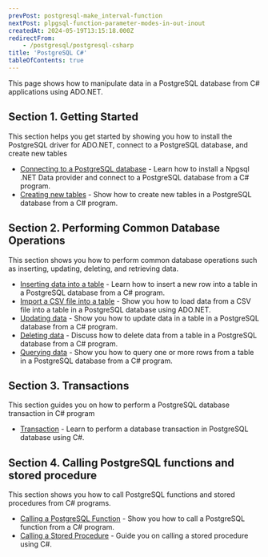 ```yaml
---
prevPost: postgresql-make_interval-function
nextPost: plpgsql-function-parameter-modes-in-out-inout
createdAt: 2024-05-19T13:15:18.000Z
redirectFrom:
    - /postgresql/postgresql-csharp
title: 'PostgreSQL C#'
tableOfContents: true
---
```


This page shows how to manipulate data in a PostgreSQL database from C# applications using ADO.NET.

## Section 1. Getting Started

This section helps you get started by showing you how to install the PostgreSQL driver for ADO.NET, connect to a PostgreSQL database, and create new tables

- [Connecting to a PostgreSQL database](/postgresql/postgresql-csharp/postgresql-csharp-connect) - Learn how to install a Npgsql .NET Data provider and connect to a PostgreSQL database from a C# program.
- [Creating new tables](/postgresql/postgresql-csharp/postgresql-csharp-create-table) - Show how to create new tables in a PostgreSQL database from a C# program.

## Section 2. Performing Common Database Operations

This section shows you how to perform common database operations such as inserting, updating, deleting, and retrieving data.

- [Inserting data into a table](/postgresql/postgresql-csharp/postgresql-csharp-insert) - Learn how to insert a new row into a table in a PostgreSQL database from a C# program.
- [Import a CSV file into a table](/postgresql/postgresql-csharp/postgresql-csharp-import-csv-file) - Show you how to load data from a CSV file into a table in a PostgreSQL database using ADO.NET.
- [Updating data](/postgresql/postgresql-csharp/postgresql-csharp-update) - Show you how to update data in a table in a PostgreSQL database from a C# program.
- [Deleting data](/postgresql/postgresql-csharp/postgresql-csharp-delete) - Discuss how to delete data from a table in a PostgreSQL database from a C# program.
- [Querying data](/postgresql/postgresql-csharp/postgresql-csharp-select) - Show you how to query one or more rows from a table in a PostgreSQL database from a C# program.

## Section 3. Transactions

This section guides you on how to perform a PostgreSQL database transaction in C# program

- [Transaction](/postgresql/postgresql-csharp/postgresql-csharp-transaction) - Learn to perform a database transaction in PostgreSQL database using C#.

## Section 4. Calling PostgreSQL functions and stored procedure

This section shows you how to call PostgreSQL functions and stored procedures from C# programs.

- [Calling a PostgreSQL Function](/postgresql/postgresql-csharp/postgresql-csharp-call-postgresql-function) - Show you how to call a PostgreSQL function from a C# program.
- [Calling a Stored Procedure](/postgresql/postgresql-csharp/postgresql-csharp-call-a-stored-procedure) - Guide you on calling a stored procedure using C#.
